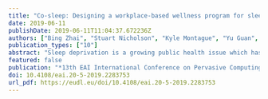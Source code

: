 ```yaml
---
title: "Co-sleep: Designing a workplace-based wellness program for sleep deprivation"
date: 2019-06-11
publishDate: 2019-06-11T11:04:37.672236Z
authors: ["Bing Zhai", "Stuart Nicholson", "Kyle Montague", "Yu Guan", "Patrick Olivier", "Jason Ellis"]
publication_types: ["10"]
abstract: "Sleep deprivation is a growing public health issue which has a range of implications on a person’s working routine. Yet despite the effects of sleep deprivation, workplace-based wellness programs do not have any awareness of sleep deprivation. Our study adopted a three-stage design process with nine participants from a local manufacturing company to highlight awareness of sleep deprivation. Our study contributes design considerations for the implementation of workplace-based wellness programs that raise awareness of the importance of sleep quality as how employees can share their personal sleep data within the workplace."
featured: false
publication: "*13th EAI International Conference on Pervasive Computing Technologies for Healthcare-Demos and Posters*"
doi: 10.4108/eai.20-5-2019.2283753
url_pdf: https://eudl.eu/doi/10.4108/eai.20-5-2019.2283753
---
```


